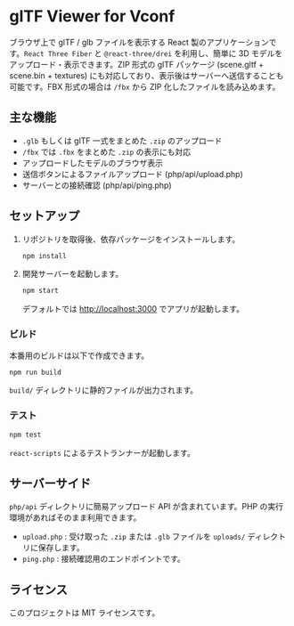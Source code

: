 # glTF Viewer for Vconf

ブラウザ上で glTF / glb ファイルを表示する React 製のアプリケーションです。`React Three Fiber` と `@react-three/drei` を利用し、簡単に 3D モデルをアップロード・表示できます。ZIP 形式の glTF パッケージ (scene.gltf + scene.bin + textures) にも対応しており、表示後はサーバーへ送信することも可能です。FBX 形式の場合は `/fbx` から ZIP 化したファイルを読み込めます。

## 主な機能
- `.glb` もしくは glTF 一式をまとめた `.zip` のアップロード
- `/fbx` では `.fbx` をまとめた `.zip` の表示にも対応
- アップロードしたモデルのブラウザ表示
- 送信ボタンによるファイルアップロード (php/api/upload.php)
- サーバーとの接続確認 (php/api/ping.php)

## セットアップ
1. リポジトリを取得後、依存パッケージをインストールします。
   ```bash
   npm install
   ```
2. 開発サーバーを起動します。
   ```bash
   npm start
   ```
   デフォルトでは [http://localhost:3000](http://localhost:3000) でアプリが起動します。

### ビルド
本番用のビルドは以下で作成できます。
```bash
npm run build
```
`build/` ディレクトリに静的ファイルが出力されます。

### テスト
```bash
npm test
```
`react-scripts` によるテストランナーが起動します。

## サーバーサイド
`php/api` ディレクトリに簡易アップロード API が含まれています。PHP の実行環境があればそのまま利用できます。

- `upload.php` : 受け取った `.zip` または `.glb` ファイルを `uploads/` ディレクトリに保存します。
- `ping.php` : 接続確認用のエンドポイントです。

## ライセンス
このプロジェクトは MIT ライセンスです。
